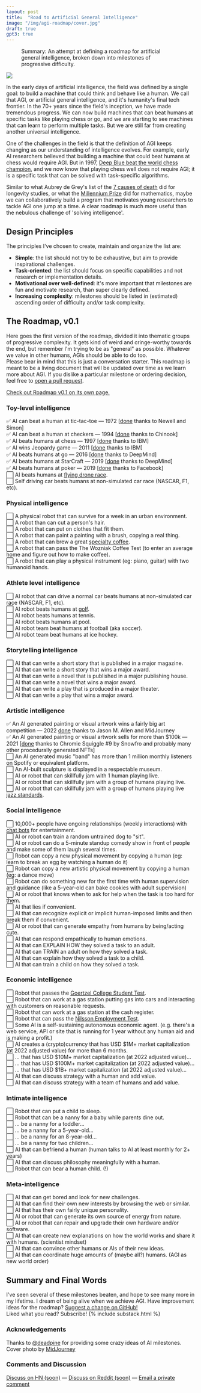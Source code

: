 ```yaml
---
layout: post
title:  "Road to Artificial General Intelligence"
image: "/img/agi-roadmap/cover.jpg"
draft: true
gpt3: true
---
```

<figure>
  <figcaption style="text-align: left">
  Summary: An attempt at defining a roadmap for artificial general intelligence, broken down into milestones of progressive difficulty.
  </figcaption>
</figure>
<img class="cover rounded" src="{{ page.image }}">

In the early days of artificial intelligence, the field was defined by a single goal: to build a machine that could think and behave like a human. We call that AGI, or artificial general intelligence, and it's humanity's final tech frontier. In the 70+ years since the field's inception, we have made tremendous progress. We can now build machines that can beat humans at specific tasks like playing chess or go, and we are starting to see machines that can learn to perform multiple tasks. But we are still far from creating another universal intelligence.

One of the challenges in the field is that the definition of AGI keeps changing as our understanding of intelligence evolves. For example, early AI researchers believed that building a machine that could beat humans at chess would require AGI. But in 1997, [Deep Blue beat the world chess champion](https://en.wikipedia.org/wiki/Deep_Blue_versus_Garry_Kasparov), and we now know that playing chess well does not require AGI; it is a specific task that can be solved with task-specific algorithms.

Similar to what Aubrey de Grey's list of the [7 causes of death](https://www.longlonglife.org/en/transhumanism-longevity/aging/aubrey-de-grey/transhumanism-aubrey-de-greys-causes-of-aging-with-sens-foundation/) did for longevity studies, or what the [Millennium Prize](https://en.wikipedia.org/wiki/Millennium_Prize_Problems) did for mathematics, maybe we can collaboratively build a program that motivates young researchers to tackle AGI one jump at a time. A clear roadmap is much more useful than the nebulous challenge of 'solving intelligence'.


## Design Principles
The principles I've chosen to create, maintain and organize the list are: 
- **Simple**: the list should not try to be exhaustive, but aim to provide inspirational challenges.
- **Task-oriented**: the list should focus on specific capabilities and not research or implementation details.
- **Motivational over well-defined**: it's more important that milestones are fun and motivate research, than super clearly defined.
- **Increasing complexity**: milestones should be listed in (estimated) ascending order of difficulty and/or task complexity.

## The Roadmap, v0.1
Here goes the first version of the roadmap, divided it into thematic groups of progressive complexity. It gets kind of weird and cringe-worthy towards the end, but remember I'm trying to be as "general" as possible. Whatever we value in other humans, AGIs should be able to do too.  
Please bear in mind that this is just a conversation starter. This roadmap is meant to be a living document that will be updated over time as we learn more about AGI. If you dislike a particular milestone or ordering decision, feel free to [open a pull request](https://github.com/maraoz/maraoz.github.io/edit/master/road-to-agi.html).  

[Check out Roadmap v0.1 on its own page.](https://maraoz.com/road-to-agi/)

### Toy-level intelligence 
✅ AI can beat a human at tic-tac-toe — 1972 [<a href="https://en.wikipedia.org/wiki/Tic-tac-toe#Strategy">done</a> thanks to Newell and Simon]<br />
✅ AI can beat a human at checkers — 1994 [<a href="https://en.wikipedia.org/wiki/Chinook_(computer_program)#Man_vs._Machine_World_Champion">done</a> thanks to Chinook]<br />
✅ AI beats humans at chess — 1997 [<a href="https://en.wikipedia.org/wiki/Deep_Blue_versus_Garry_Kasparov">done</a> thanks to IBM]<br />
✅ AI wins Jeopardy game — 2011 [<a href="https://en.wikipedia.org/wiki/IBM_Watson#Jeopardy!">done</a> thanks to IBM]<br />
✅ AI beats humans at go — 2016 [<a href="https://en.wikipedia.org/wiki/AlphaGo_versus_Lee_Sedol">done</a> thanks to DeepMind]<br />
✅ AI beats humans at StarCraft — 2019 [<a href="https://en.wikipedia.org/wiki/AlphaStar_(software)">done</a> thanks to DeepMind]<br />
✅ AI beats humans at poker — 2019 [<a href="https://en.wikipedia.org/wiki/Pluribus_(poker_bot)">done</a> thanks to Facebook]<br />
⬜ AI beats humans at [flying drone race](http://arstechnica.com/gadgets/2015/08/the-new-underground-sport-of-first-person-drone-racing/). <br />
⬜ Self driving car beats humans at non-simulated car race (NASCAR, F1, etc).<br />

### Physical intelligence
⬜ A physical robot that can survive for a week in an urban environment.  
⬜ A robot than can cut a person's hair.  
⬜ A robot that can put on clothes that fit them.  
⬜ A robot that can paint a painting with a brush, copying a real thing.  
⬜ A robot that can brew a great [specialty coffee](https://en.wikipedia.org/wiki/Specialty_coffee).  
⬜ A robot that can pass the The Wozniak Coffee Test (to enter an average home and figure out how to make coffee).  
⬜ A robot that can play a physical instrument (eg: piano, guitar) with two humanoid hands.  

### Athlete level intelligence
⬜ AI robot that can drive a normal car beats humans at non-simulated car race (NASCAR, F1, etc).  
⬜ AI robot beats humans at [golf](https://www.youtube.com/watch?v=2CVURQdFILk).  
⬜ AI robot beats humans at tennis.  
⬜ AI robot beats humans at pool.  
⬜ AI robot team beat humans at football (aka soccer).  
⬜ AI robot team beat humans at ice hockey.  


### Storytelling intelligence
⬜ AI that can write a short story that is published in a major magazine.  
⬜ AI that can write a short story that wins a major award.  
⬜ AI that can write a novel that is published in a major publishing house.  
⬜ AI that can write a novel that wins a major award.  
⬜ AI that can write a play that is produced in a major theater.  
⬜ AI that can write a play that wins a major award.  


### Artistic intelligence 
✅ An AI generated painting or visual artwork wins a fairly big art competition — 2022 [<a href="https://www.nytimes.com/2022/09/02/technology/ai-artificial-intelligence-artists.html">done</a> thanks to Jason M. Allen and MidJourney](
https://www.nytimes.com/2022/09/02/technology/ai-artificial-intelligence-artists.html)<br />
✅ An AI generated painting or visual artwork sells for more than $100k — 2021 [<a href="https://etherscan.io/tx/0x66579f35ed2c335a218604bd1c0a1aaa938024f5a3c6d87884e4c01b3a90a0d4">done</a> thanks to Chromie Squiggle #9 by Snowfro and probably many other procedurally generated NFTs] <br />
⬜ An AI generated music "band" has more than 1 million monthly listeners on Spotify or equivalent platform. <br />
⬜ An AI-built sculpture is displayed in a respectable museum. <br />
⬜ AI or robot that can skillfully jam with 1 human playing live.  
⬜ AI or robot that can skillfully jam with a group of humans playing live.  
⬜ AI or robot that can skillfully jam with a group of humans playing live [jazz standards](https://en.wikipedia.org/wiki/Jazz_standard).  


### Social intelligence
⬜ 10,000+ people have ongoing relationships (weekly interactions) with [chat bots](http://www.nytimes.com/2015/08/04/science/for-sympathetic-ear-more-chinese-turn-to-smartphone-program.html) for entertainment.  
⬜ AI or robot can train a random untrained dog to "sit".  
⬜ AI or robot can do a 5-minute standup comedy show in front of people and make some of them laugh several times.  
⬜ Robot can copy a new physical movement by copying a human (eg: learn to break an egg by watching a human do it)  
⬜ Robot can copy a new artistic physical movement by copying a human (eg: a dance move)  
⬜ Robot can do something new for the first time with human supervision and guidance (like a 5-year-old can bake cookies with adult supervision)  
⬜ AI or robot that knows when to ask for help when the task is too hard for them.    
⬜ AI that lies if convenient.   
⬜ AI that can recognize explicit or implicit human-imposed limits and then break them if convenient.  
⬜ AI or robot that can generate empathy from humans by being/acting cute.   
⬜ AI that can respond empathically to human emotions.  
⬜ AI that can EXPLAIN HOW they solved a task to an adult.  
⬜ AI that can TRAIN an adult on how they solved a task.  
⬜ AI that can explain how they solved a task to a child.  
⬜ AI that can train a child on how they solved a task.  


### Economic intelligence
⬜ Robot that passes the [Goertzel College Student Test](https://en.wikipedia.org/wiki/Artificial_general_intelligence#Tests_for_confirming_human-level_AGI).  
⬜ Robot that can work at a gas station putting gas into cars and interacting with customers on reasonable requests.  
⬜ Robot that can work at a gas station at the cash register.  
⬜ Robot that can pass the [Nilsson Employment Test](https://en.wikipedia.org/wiki/Artificial_general_intelligence#Tests_for_confirming_human-level_AGI).  
⬜ Some AI is a self-sustaining autonomous economic agent. (e.g. there's a web service, API or site that is running for 1 year without any human aid and is making a profit.)    
⬜ AI creates a (crypto)currency that has USD $1M+ market capitalization (at 2022 adjusted value) for more than 6 months.  
⬜ ... that has USD $10M+ market capitalization (at 2022 adjusted value)...  
⬜ ... that has USD $100M+ market capitalization (at 2022 adjusted value)...    
⬜ ... that has USD $1B+ market capitalization (at 2022 adjusted value)...  
⬜ AI that can discuss strategy with a human and add value.  
⬜ AI that can discuss strategy with a team of humans and add value.  


### Intimate intelligence
⬜ Robot that can put a child to sleep.  
⬜ Robot that can be a nanny for a baby while parents dine out.  
⬜ ... be a nanny for a toddler...  
⬜ ... be a nanny for a 5-year-old...  
⬜ ... be a nanny for an 8-year-old...  
⬜ ... be a nanny for two children...  
⬜ AI that can befriend a human (human talks to AI at least monthly for 2+ years)  
⬜ AI that can discuss philosophy meaningfully with a human.  
⬜ Robot that can bear a human child. (!)  


### Meta-intelligence
⬜ AI that can get bored and look for new challenges.  
⬜ AI that can find their own new interests by browsing the web or similar.  
⬜ AI that has their own fairly unique personality.  
⬜ AI or robot that can generate its own source of energy from nature.  
⬜ AI or robot that can repair and upgrade their own hardware and/or software.  
⬜ AI that can create new explanations on how the world works and share it with humans. (scientist mindset)  
⬜ AI that can convince other humans or AIs of their new ideas.  
⬜ AI that can coordinate huge amounts of (maybe all?) humans. (AGI as new world order) 

## Summary and Final Words 
I've seen several of these milestones beaten, and hope to see many more in my lifetime. I dream of being alive when we achieve AGI. 
Have improvement ideas for the roadmap? [Suggest a change on GitHub!](https://github.com/maraoz/maraoz.github.io/edit/master/road-to-agi.md)  
Liked what you read? Subscribe! 
{% include substack.html %}

### Acknowledgements
Thanks to [@deadpine](https://twitter.com/deadpine_xyz) for providing some crazy ideas of AI milestones.  
Cover photo by <a href="https://www.midjourney.com/">MidJourney</a>
  
### Comments and Discussion
[Discuss on HN (soon)]() — [Discuss on Reddit (soon)]() — [Email a private comment](mailto:agi-roadmap@maraoz.com)


